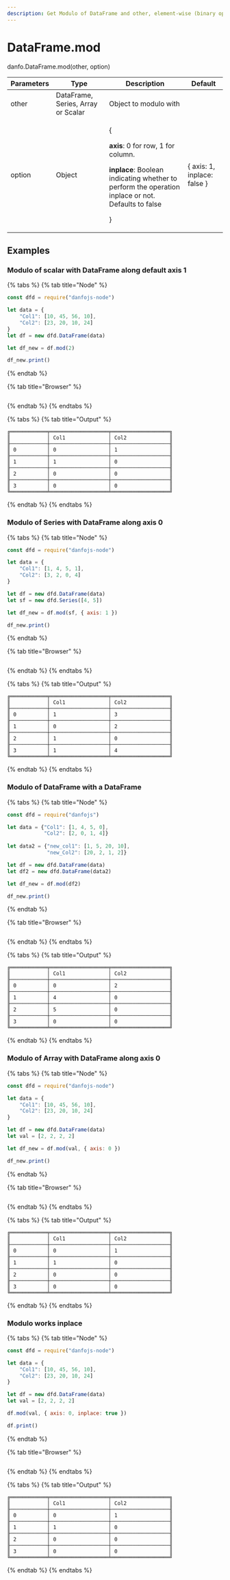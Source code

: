 ```yaml
---
description: Get Modulo of DataFrame and other, element-wise (binary operator mod).
---
```


# DataFrame.mod

danfo.DataFrame.mod(other, option)

| Parameters | Type                               | Description                                                                                                                                                                                  | Default                     |
| ---------- | ---------------------------------- | -------------------------------------------------------------------------------------------------------------------------------------------------------------------------------------------- | --------------------------- |
| other      | DataFrame, Series, Array or Scalar | Object to modulo with                                                                                                                                                                        |                             |
| option     | Object                             | <p>{</p><p><strong>axis</strong>: 0 for row, 1 for column.</p><p><strong>inplace</strong>: Boolean indicating whether to perform the operation inplace or not. Defaults to false</p><p>}</p> | { axis: 1, inplace: false } |

## **Examples**

### Modulo of **scalar with** DataFrame along default axis 1

{% tabs %}
{% tab title="Node" %}
```javascript
const dfd = require("danfojs-node")

let data = {
    "Col1": [10, 45, 56, 10],
    "Col2": [23, 20, 10, 24]
}
let df = new dfd.DataFrame(data)

let df_new = df.mod(2)

df_new.print()
```
{% endtab %}

{% tab title="Browser" %}
```
```
{% endtab %}
{% endtabs %}

{% tabs %}
{% tab title="Output" %}
```
╔════════════╤═══════════════════╤═══════════════════╗
║            │ Col1              │ Col2              ║
╟────────────┼───────────────────┼───────────────────╢
║ 0          │ 0                 │ 1                 ║
╟────────────┼───────────────────┼───────────────────╢
║ 1          │ 1                 │ 0                 ║
╟────────────┼───────────────────┼───────────────────╢
║ 2          │ 0                 │ 0                 ║
╟────────────┼───────────────────┼───────────────────╢
║ 3          │ 0                 │ 0                 ║
╚════════════╧═══════════════════╧═══════════════════╝

```
{% endtab %}
{% endtabs %}

### Modulo of **Series with** DataFrame along axis 0

{% tabs %}
{% tab title="Node" %}
```javascript
const dfd = require("danfojs-node")

let data = {
    "Col1": [1, 4, 5, 1],
    "Col2": [3, 2, 0, 4]
}

let df = new dfd.DataFrame(data)
let sf = new dfd.Series([4, 5])

let df_new = df.mod(sf, { axis: 1 })

df_new.print()
```
{% endtab %}

{% tab title="Browser" %}
```
```
{% endtab %}
{% endtabs %}

{% tabs %}
{% tab title="Output" %}
```
╔════════════╤═══════════════════╤═══════════════════╗
║            │ Col1              │ Col2              ║
╟────────────┼───────────────────┼───────────────────╢
║ 0          │ 1                 │ 3                 ║
╟────────────┼───────────────────┼───────────────────╢
║ 1          │ 0                 │ 2                 ║
╟────────────┼───────────────────┼───────────────────╢
║ 2          │ 1                 │ 0                 ║
╟────────────┼───────────────────┼───────────────────╢
║ 3          │ 1                 │ 4                 ║
╚════════════╧═══════════════════╧═══════════════════╝

```
{% endtab %}
{% endtabs %}

### Modulo of DataFrame with a DataFrame

{% tabs %}
{% tab title="Node" %}
```javascript
const dfd = require("danfojs")

let data = {"Col1": [1, 4, 5, 0], 
            "Col2": [2, 0, 1, 4]}
            
let data2 = {"new_col1": [1, 5, 20, 10],
             "new_Col2": [20, 2, 1, 2]}

let df = new dfd.DataFrame(data)
let df2 = new dfd.DataFrame(data2)

let df_new = df.mod(df2)

df_new.print()
```
{% endtab %}

{% tab title="Browser" %}
```
```
{% endtab %}
{% endtabs %}

{% tabs %}
{% tab title="Output" %}
```
╔════════════╤═══════════════════╤═══════════════════╗
║            │ Col1              │ Col2              ║
╟────────────┼───────────────────┼───────────────────╢
║ 0          │ 0                 │ 2                 ║
╟────────────┼───────────────────┼───────────────────╢
║ 1          │ 4                 │ 0                 ║
╟────────────┼───────────────────┼───────────────────╢
║ 2          │ 5                 │ 0                 ║
╟────────────┼───────────────────┼───────────────────╢
║ 3          │ 0                 │ 0                 ║
╚════════════╧═══════════════════╧═══════════════════╝

```
{% endtab %}
{% endtabs %}

### Modulo of Array with DataFrame along axis 0

{% tabs %}
{% tab title="Node" %}
```javascript
const dfd = require("danfojs-node")

let data = {
    "Col1": [10, 45, 56, 10],
    "Col2": [23, 20, 10, 24]
}

let df = new dfd.DataFrame(data)
let val = [2, 2, 2, 2]

let df_new = df.mod(val, { axis: 0 })

df_new.print()
```
{% endtab %}

{% tab title="Browser" %}
```
```
{% endtab %}
{% endtabs %}

{% tabs %}
{% tab title="Output" %}
```
╔════════════╤═══════════════════╤═══════════════════╗
║            │ Col1              │ Col2              ║
╟────────────┼───────────────────┼───────────────────╢
║ 0          │ 0                 │ 1                 ║
╟────────────┼───────────────────┼───────────────────╢
║ 1          │ 1                 │ 0                 ║
╟────────────┼───────────────────┼───────────────────╢
║ 2          │ 0                 │ 0                 ║
╟────────────┼───────────────────┼───────────────────╢
║ 3          │ 0                 │ 0                 ║
╚════════════╧═══════════════════╧═══════════════════╝
```
{% endtab %}
{% endtabs %}

### Modulo works inplace

{% tabs %}
{% tab title="Node" %}
```javascript
const dfd = require("danfojs-node")

let data = {
    "Col1": [10, 45, 56, 10],
    "Col2": [23, 20, 10, 24]
}

let df = new dfd.DataFrame(data)
let val = [2, 2, 2, 2]

df.mod(val, { axis: 0, inplace: true })

df.print()
```
{% endtab %}

{% tab title="Browser" %}
```
```
{% endtab %}
{% endtabs %}

{% tabs %}
{% tab title="Output" %}
```
╔════════════╤═══════════════════╤═══════════════════╗
║            │ Col1              │ Col2              ║
╟────────────┼───────────────────┼───────────────────╢
║ 0          │ 0                 │ 1                 ║
╟────────────┼───────────────────┼───────────────────╢
║ 1          │ 1                 │ 0                 ║
╟────────────┼───────────────────┼───────────────────╢
║ 2          │ 0                 │ 0                 ║
╟────────────┼───────────────────┼───────────────────╢
║ 3          │ 0                 │ 0                 ║
╚════════════╧═══════════════════╧═══════════════════╝

```
{% endtab %}
{% endtabs %}
